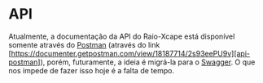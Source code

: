 # API

Atualmente, a documentação da API do Raio-Xcape está disponível somente através do [Postman][postman] (através do link [https://documenter.getpostman.com/view/18187714/2s93eePU9v][api-postman]), porém, futuramente, a ideia é migrá-la para o [Swagger][swagger]. O que nos impede de fazer isso hoje é a falta de tempo.

<!-- Links -->

[postman]:     <https://www.postman.com>                                    "Postman"
[api-postman]: <https://documenter.getpostman.com/view/18187714/2s93eePU9v> "Raio-Xcape API"
[swagger]:     <https://swagger.io>                                         "Swagger"
